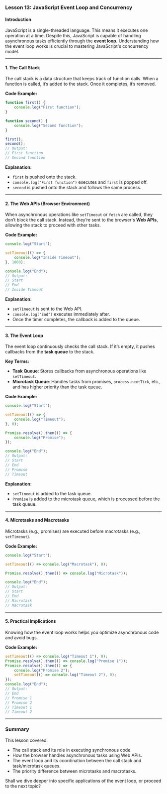 ### **Lesson 13: JavaScript Event Loop and Concurrency**

#### **Introduction**
JavaScript is a single-threaded language. This means it executes one operation at a time. Despite this, JavaScript is capable of handling asynchronous tasks efficiently through the **event loop**. Understanding how the event loop works is crucial to mastering JavaScript's concurrency model.

---

#### **1. The Call Stack**
The call stack is a data structure that keeps track of function calls. When a function is called, it’s added to the stack. Once it completes, it’s removed.

**Code Example:**
```javascript
function first() {
    console.log("First function");
}

function second() {
    console.log("Second function");
}

first();
second();
// Output:
// First function
// Second function
```

**Explanation:**
- `first` is pushed onto the stack.
- `console.log("First function")` executes and `first` is popped off.
- `second` is pushed onto the stack and follows the same process.

---

#### **2. The Web APIs (Browser Environment)**
When asynchronous operations like `setTimeout` or `fetch` are called, they don’t block the call stack. Instead, they’re sent to the browser's **Web APIs**, allowing the stack to proceed with other tasks.

**Code Example:**
```javascript
console.log("Start");

setTimeout(() => {
    console.log("Inside Timeout");
}, 1000);

console.log("End");
// Output:
// Start
// End
// Inside Timeout
```

**Explanation:**
- `setTimeout` is sent to the Web API.
- `console.log("End")` executes immediately after.
- Once the timer completes, the callback is added to the queue.

---

#### **3. The Event Loop**
The event loop continuously checks the call stack. If it’s empty, it pushes callbacks from the **task queue** to the stack.

**Key Terms:**
- **Task Queue**: Stores callbacks from asynchronous operations like `setTimeout`.
- **Microtask Queue**: Handles tasks from promises, `process.nextTick`, etc., and has higher priority than the task queue.

**Code Example:**
```javascript
console.log("Start");

setTimeout(() => {
    console.log("Timeout");
}, 0);

Promise.resolve().then(() => {
    console.log("Promise");
});

console.log("End");
// Output:
// Start
// End
// Promise
// Timeout
```

**Explanation:**
- `setTimeout` is added to the task queue.
- `Promise` is added to the microtask queue, which is processed before the task queue.

---

#### **4. Microtasks and Macrotasks**
Microtasks (e.g., promises) are executed before macrotasks (e.g., `setTimeout`).

**Code Example:**
```javascript
console.log("Start");

setTimeout(() => console.log("Macrotask"), 0);

Promise.resolve().then(() => console.log("Microtask"));

console.log("End");
// Output:
// Start
// End
// Microtask
// Macrotask
```

---

#### **5. Practical Implications**
Knowing how the event loop works helps you optimize asynchronous code and avoid bugs.

**Code Example:**
```javascript
setTimeout(() => console.log("Timeout 1"), 0);
Promise.resolve().then(() => console.log("Promise 1"));
Promise.resolve().then(() => {
    console.log("Promise 2");
    setTimeout(() => console.log("Timeout 2"), 0);
});
console.log("End");
// Output:
// End
// Promise 1
// Promise 2
// Timeout 1
// Timeout 2
```

---

### **Summary**
This lesson covered:
- The call stack and its role in executing synchronous code.
- How the browser handles asynchronous tasks using Web APIs.
- The event loop and its coordination between the call stack and task/microtask queues.
- The priority difference between microtasks and macrotasks.

Shall we dive deeper into specific applications of the event loop, or proceed to the next topic?